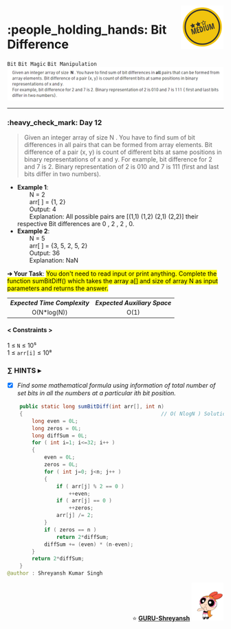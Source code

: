<img align='right' src="https://github.com/guru-shreyansh/GeeksforGeeks-30-Days-of-Code/blob/main/!DOC!/Medium%232.png" width="100">
<h1>:people_holding_hands: Bit Difference</h1>

`Bit`
`Bit Magic`
`Bit Manipulation`
<img align='centre' src="https://github.com/guru-shreyansh/GeeksforGeeks-30-Days-of-Code/blob/main/Day%3C12%3E/D12.png">
________________________________________________________________________________________________________________________________________________________
<h3>:heavy_check_mark: Day 12</h3>
<blockquote>Given an integer array of size  N . You have to find sum of bit differences in all pairs that can be formed from array elements. Bit difference of a pair (x, y) is count of different bits at same positions in binary representations of x and y.
For example, bit difference for 2 and 7 is 2. Binary representation of 2 is 010 and 7 is 111 (first and last bits differ in two numbers).</blockquote>

* **Example 1**:<br>
&emsp;&emsp;N = 2<br>
&emsp;&emsp;arr[ ] = {1, 2}<br>
&emsp;&emsp;Output: 4<br>
&emsp;&emsp;Explanation: All possible pairs are [(1,1) (1,2) (2,1) (2,2)] their respective Bit differences are 0 ,  2 , 2 , 0.<br>
* **Example 2**:<br>
&emsp;&emsp;N = 5<br>
&emsp;&emsp;arr[ ] = {3, 5, 2, 5, 2}<br>
&emsp;&emsp;Output: 36<br>
&emsp;&emsp;Explanation: NaN<br>

**➔ Your Task**:
<mark>You don't need to read input or print anything. Complete the function sumBitDiff() which takes the array a[] and size of array N as input parameters and returns the answer.</mark>

<table align="center">
      <tr><td><em><b>Expected Time Complexity</td> <td><em><b>Expected Auxiliary Space</td></tr>
      <tr><td align="center">O(N*log(N))</td> <td align="center">O(1)</td></tr>
</table>

#### < Constraints >
1  ≤ ` N ` ≤  10⁵<br>
1  ≤ ` arr[i] ` ≤  10⁸

###      ∑ HINTS ▸
- [x] _Find some mathematical formula using information of total number of set bits in all the numbers at a particular ith bit position._
```java
    public static long sumBitDiff(int arr[], int n)
    {                                             // O( NlogN ) Solution
        long even = 0L;
        long zeros = 0L;
        long diffSum = 0L;
        for ( int i=1; i<=32; i++ )
        {
            even = 0L;
            zeros = 0L;
            for ( int j=0; j<n; j++ )
            {
                if ( arr[j] % 2 == 0 )
                    ++even;
                if ( arr[j] == 0 )
                    ++zeros;
                arr[j] /= 2;
            }
            if ( zeros == n )
                return 2*diffSum;
            diffSum += (even) * (n-even);
        }
        return 2*diffSum;
    }
@author : Shreyansh Kumar Singh
```
<p align="right"> ⭐️ <a href="https://github.com/GURU-Shreyansh" target="_blank"> <b>GURU-Shreyansh</b></a>
      <img src="https://github.com/guru-shreyansh/GeeksforGeeks-30-Days-of-Code/blob/main/!DOC!/GIF--Happy-Powerpuff-Girls-Qakyyrk1IKwuK8YtQ6.gif" width="75"> </p>
<!--
#GURU ツ
-->
